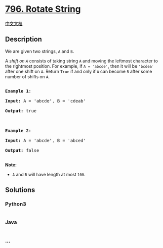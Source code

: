 # [796. Rotate String](https://leetcode.com/problems/rotate-string)

[中文文档](/solution/0700-0799/0796.Rotate%20String/README.md)

## Description

<p>We are given two strings, <code>A</code> and <code>B</code>.</p>



<p>A <em>shift on <code>A</code></em> consists of taking string <code>A</code> and moving the leftmost character to the rightmost position. For example, if <code>A = &#39;abcde&#39;</code>, then it will be <code>&#39;bcdea&#39;</code> after one shift on <code>A</code>. Return <code>True</code> if and only if <code>A</code> can become <code>B</code> after some number of shifts on <code>A</code>.</p>



<pre>

<strong>Example 1:</strong>

<strong>Input:</strong> A = &#39;abcde&#39;, B = &#39;cdeab&#39;

<strong>Output:</strong> true



<strong>Example 2:</strong>

<strong>Input:</strong> A = &#39;abcde&#39;, B = &#39;abced&#39;

<strong>Output:</strong> false

</pre>



<p><strong>Note:</strong></p>



<ul>
	<li><code>A</code> and <code>B</code> will have length at most <code>100</code>.</li>
</ul>



## Solutions

<!-- tabs:start -->

### **Python3**

```python

```

### **Java**

```java

```

### **...**

```

```

<!-- tabs:end -->
